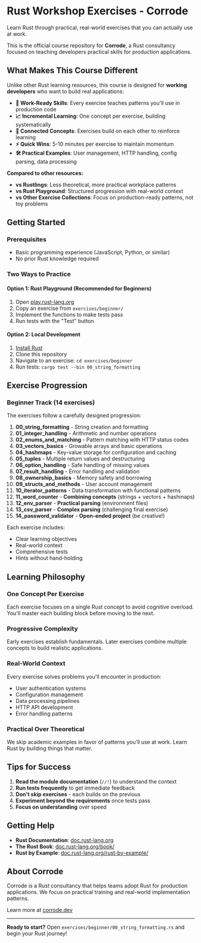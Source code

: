 # Rust Workshop Exercises - Corrode

Learn Rust through practical, real-world exercises that you can actually use at work.

This is the official course repository for **Corrode**, a Rust consultancy focused on teaching developers practical skills for production applications.

## What Makes This Course Different

Unlike other Rust learning resources, this course is designed for **working developers** who want to build real applications:

- **🎯 Work-Ready Skills**: Every exercise teaches patterns you'll use in production code
- **📈 Incremental Learning**: One concept per exercise, building systematically 
- **🔗 Connected Concepts**: Exercises build on each other to reinforce learning
- **⚡ Quick Wins**: 5-10 minutes per exercise to maintain momentum
- **🛠️ Practical Examples**: User management, HTTP handling, config parsing, data processing

**Compared to other resources:**
- **vs Rustlings**: Less theoretical, more practical workplace patterns
- **vs Rust Playground**: Structured progression with real-world context
- **vs Other Exercise Collections**: Focus on production-ready patterns, not toy problems

## Getting Started

### Prerequisites
- Basic programming experience (JavaScript, Python, or similar)
- No prior Rust knowledge required

### Two Ways to Practice

#### Option 1: Rust Playground (Recommended for Beginners)
1. Open [play.rust-lang.org](https://play.rust-lang.org/)
2. Copy an exercise from `exercises/beginner/`
3. Implement the functions to make tests pass
4. Run tests with the "Test" button

#### Option 2: Local Development
1. [Install Rust](https://rustup.rs/)
2. Clone this repository
3. Navigate to an exercise: `cd exercises/beginner`
4. Run tests: `cargo test --bin 00_string_formatting`

## Exercise Progression

### Beginner Track (14 exercises)

The exercises follow a carefully designed progression:

1. **00_string_formatting** - String creation and formatting
2. **01_integer_handling** - Arithmetic and number operations  
3. **02_enums_and_matching** - Pattern matching with HTTP status codes
4. **03_vectors_basics** - Growable arrays and basic operations
5. **04_hashmaps** - Key-value storage for configuration and caching
6. **05_tuples** - Multiple return values and destructuring
7. **06_option_handling** - Safe handling of missing values
8. **07_result_handling** - Error handling and validation
9. **08_ownership_basics** - Memory safety and borrowing
10. **09_structs_and_methods** - User account management
11. **10_iterator_patterns** - Data transformation with functional patterns
12. **11_word_counter** - **Combining concepts** (strings + vectors + hashmaps)
13. **12_env_parser** - **Practical parsing** (environment files)
14. **13_csv_parser** - **Complex parsing** (challenging final exercise)
15. **14_password_validator** - **Open-ended project** (be creative!)

Each exercise includes:
- Clear learning objectives
- Real-world context
- Comprehensive tests
- Hints without hand-holding

## Learning Philosophy

### One Concept Per Exercise
Each exercise focuses on a single Rust concept to avoid cognitive overload. You'll master each building block before moving to the next.

### Progressive Complexity
Early exercises establish fundamentals. Later exercises combine multiple concepts to build realistic applications.

### Real-World Context
Every exercise solves problems you'll encounter in production:
- User authentication systems
- Configuration management
- Data processing pipelines
- HTTP API development
- Error handling patterns

### Practical Over Theoretical
We skip academic examples in favor of patterns you'll use at work. Learn Rust by building things that matter.

## Tips for Success

1. **Read the module documentation** (`//!`) to understand the context
2. **Run tests frequently** to get immediate feedback
3. **Don't skip exercises** - each builds on the previous
4. **Experiment beyond the requirements** once tests pass
5. **Focus on understanding** over speed

## Getting Help

- **Rust Documentation**: [doc.rust-lang.org](https://doc.rust-lang.org/)
- **The Rust Book**: [doc.rust-lang.org/book/](https://doc.rust-lang.org/book/)
- **Rust by Example**: [doc.rust-lang.org/rust-by-example/](https://doc.rust-lang.org/rust-by-example/)

## About Corrode

Corrode is a Rust consultancy that helps teams adopt Rust for production applications. We focus on practical training and real-world implementation patterns.

Learn more at [corrode.dev](https://corrode.dev)

---

**Ready to start?** Open `exercises/beginner/00_string_formatting.rs` and begin your Rust journey!